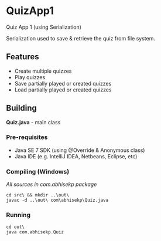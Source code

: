 # QuizApp1

Quiz App 1 (using Serialization)

Serialization used to save & retrieve the quiz from file system.

## Features
- Create multiple quizzes
- Play quizzes
- Save partially played or created quizzes
- Load partially played or created quizzes

## Building
**Quiz.java** - main class

### Pre-requisites
- Java SE 7 SDK (using @Override & Anonymous class)
- Java IDE (e.g. IntelliJ IDEA, Netbeans, Eclipse, etc)

### Compiling (Windows)
*All sources in com.abhisekp package*

	cd src\ && mkdir ..\out\
	javac -d ..\out\ com\abhisekp\Quiz.java

### Running
	cd out\
	java com.abhisekp.Quiz

